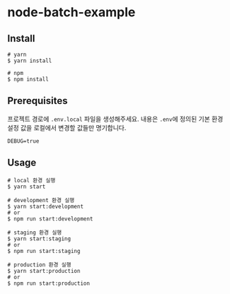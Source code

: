 # node-batch-example

## Install

```shell
# yarn
$ yarn install

# npm 
$ npm install
```

## Prerequisites

프로젝트 경로에 `.env.local` 파일을 생성해주세요.
내용은 `.env`에 정의된 기본 환경 설정 값을 로컬에서 변경할 값들만 명기합니다.

```dotenv
DEBUG=true
```

## Usage
```shell
# local 환경 실행
$ yarn start 

# development 환경 실행
$ yarn start:development
# or
$ npm run start:development

# staging 환경 실행
$ yarn start:staging
# or
$ npm run start:staging

# production 환경 실행
$ yarn start:production
# or
$ npm run start:production
```
